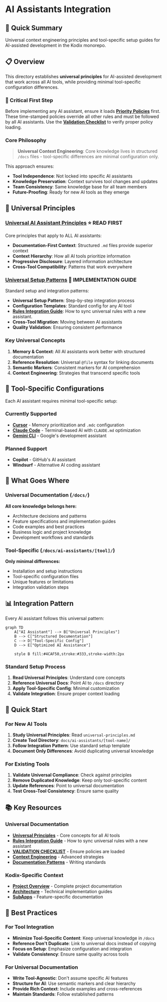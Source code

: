 # AI Assistants Integration

<!-- AI-METADATA:
category: reference
stack: general
complexity: basic
dependencies: [universal-principles.md]
-->

## 🎯 Quick Summary

Universal context engineering principles and tool-specific setup guides for AI-assisted development in the Kodix monorepo.

## 📋 Overview

This directory establishes **universal principles** for AI-assisted development that work across all AI tools, while providing minimal tool-specific configuration differences.

### 🚨 Critical First Step

Before implementing any AI assistant, ensure it loads **[Priority Policies](../rules/PRIORITY-POLICIES.md)** first. These time-stamped policies override all other rules and must be followed by all AI assistants. Use the **[Validation Checklist](./VALIDATION-CHECKLIST.md)** to verify proper policy loading.

### Core Philosophy

> **Universal Context Engineering**: Core knowledge lives in structured `/docs` files - tool-specific differences are minimal configuration only.

This approach ensures:

- **Tool Independence**: Not locked into specific AI assistants
- **Knowledge Preservation**: Context survives tool changes and updates
- **Team Consistency**: Same knowledge base for all team members
- **Future-Proofing**: Ready for new AI tools as they emerge

## 🧠 Universal Principles

### **[Universal AI Assistant Principles](./universal-principles.md)** ⭐ **READ FIRST**

Core principles that apply to ALL AI assistants:

- **Documentation-First Context**: Structured `.md` files provide superior context
- **Context Hierarchy**: How all AI tools prioritize information
- **Progressive Disclosure**: Layered information architecture
- **Cross-Tool Compatibility**: Patterns that work everywhere

### **[Universal Setup Patterns](./setup-patterns.md)** 🔧 **IMPLEMENTATION GUIDE**

Standard setup and integration patterns:

- **Universal Setup Pattern**: Step-by-step integration process
- **Configuration Templates**: Standard config for any AI tool
- **[Rules Integration Guide](./rules-integration-guide.md)**: How to sync universal rules with a new assistant.
- **Cross-Tool Migration**: Moving between AI assistants
- **Quality Validation**: Ensuring consistent performance

### Key Universal Concepts

1. **Memory & Context**: All AI assistants work better with structured documentation
2. **Reference Resolution**: Universal `@file` syntax for linking documents
3. **Semantic Markers**: Consistent markers for AI comprehension
4. **Context Engineering**: Strategies that transcend specific tools

## 🔧 Tool-Specific Configurations

Each AI assistant requires minimal tool-specific setup:

### Currently Supported

- **[Cursor](./cursor/)** - Memory prioritization and `.mdc` configuration
- **[Claude Code](./claude-code/)** - Terminal-based AI with `CLAUDE.md` optimization
- **[Gemini CLI](./gemini-cli/)** - Google's development assistant

### Planned Support

- **Copilot** - GitHub's AI assistant
- **Windsurf** - Alternative AI coding assistant

## 🎯 What Goes Where

### Universal Documentation (`/docs/`)

**All core knowledge belongs here:**

- Architecture decisions and patterns
- Feature specifications and implementation guides
- Code examples and best practices
- Business logic and project knowledge
- Development workflows and standards

### Tool-Specific (`/docs/ai-assistants/[tool]/`)

**Only minimal differences:**

- Installation and setup instructions
- Tool-specific configuration files
- Unique features or limitations
- Integration validation steps

## 📊 Integration Pattern

Every AI assistant follows this universal pattern:

```mermaid
graph TD
    A["AI Assistant"] --> B["Universal Principles"]
    B --> C["Structured Documentation"]
    C --> D["Tool-Specific Config"]
    D --> E["Optimized AI Assistance"]

    style B fill:#4CAF50,stroke:#333,stroke-width:2px
```

### Standard Setup Process

1. **Read Universal Principles**: Understand core concepts
2. **Reference Universal Docs**: Point AI to `/docs` directory
3. **Apply Tool-Specific Config**: Minimal customization
4. **Validate Integration**: Ensure proper context loading

## 🚀 Quick Start

### For New AI Tools

1. **Study Universal Principles**: Read `universal-principles.md`
2. **Create Tool Directory**: `docs/ai-assistants/[tool-name]/`
3. **Follow Integration Pattern**: Use standard setup template
4. **Document Only Differences**: Avoid duplicating universal knowledge

### For Existing Tools

1. **Validate Universal Compliance**: Check against principles
2. **Remove Duplicated Knowledge**: Keep only tool-specific content
3. **Update References**: Point to universal documentation
4. **Test Cross-Tool Consistency**: Ensure same quality

## 📚 Key Resources

### Universal Documentation

- **[Universal Principles](./universal-principles.md)** - Core concepts for all AI tools
- **[Rules Integration Guide](./rules-integration-guide.md)** - How to sync universal rules with a new assistant
- **[VALIDATION CHECKLIST](./VALIDATION-CHECKLIST.md)** - Ensure policies are loaded
- **[Context Engineering](../context-engineering/)** - Advanced strategies
- **[Documentation Patterns](../context-engineering/standards/)** - Writing standards

### Kodix-Specific Context

- **[Project Overview](../README.md)** - Complete project documentation
- **[Architecture](../architecture/)** - Technical implementation guides
- **[SubApps](../subapps/)** - Feature-specific documentation

## 🎯 Best Practices

### For Tool Integration

- **Minimize Tool-Specific Content**: Keep universal knowledge in `/docs`
- **Reference Don't Duplicate**: Link to universal docs instead of copying
- **Focus on Setup**: Emphasize configuration and integration
- **Validate Consistency**: Ensure same quality across tools

### For Universal Documentation

- **Write Tool-Agnostic**: Don't assume specific AI features
- **Structure for AI**: Use semantic markers and clear hierarchy
- **Provide Rich Context**: Include examples and cross-references
- **Maintain Standards**: Follow established patterns

<!-- AI-RELATED: [universal-principles.md, context-engineering/README.md] -->
<!-- DEPENDS-ON: [universal-principles.md] -->
<!-- REQUIRED-BY: [all-ai-assistant-tools] -->
<!-- SEE-ALSO: [docs/README.md] -->
